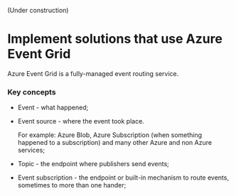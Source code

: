 (Under construction)
# Implement solutions that use Azure Event Grid
Azure Event Grid is a fully-managed event routing service.

### Key concepts
* Event - what happened;
* Event source - where the event took place. 
  
  For example: Azure Blob, Azure Subscription (when something happened to a subscription) and many other Azure and non Azure services;
* Topic - the endpoint where publishers send events;
* Event subscription - the endpoint or built-in mechanism to route events, sometimes to more than one hander;

